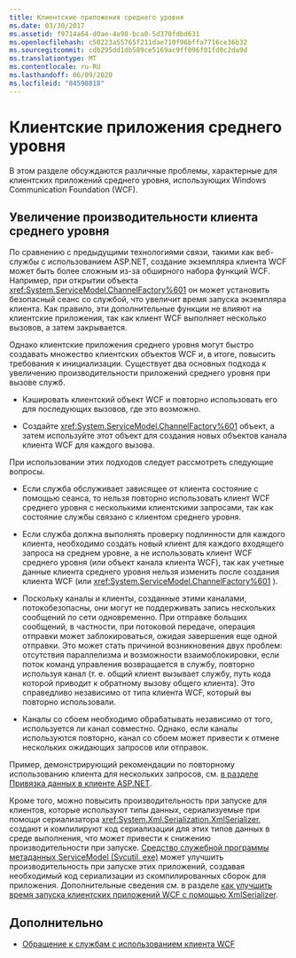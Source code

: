 ```yaml
---
title: Клиентские приложения среднего уровня
ms.date: 03/30/2017
ms.assetid: f9714a64-d0ae-4a98-bca0-5d370fdbd631
ms.openlocfilehash: c50223a55765f211dae710f96bffa7716ce36b32
ms.sourcegitcommit: cdb295dd1db589ce5169ac9ff096f01fd0c2da9d
ms.translationtype: MT
ms.contentlocale: ru-RU
ms.lasthandoff: 06/09/2020
ms.locfileid: "84598818"
---
```

# <a name="middle-tier-client-applications"></a>Клиентские приложения среднего уровня
В этом разделе обсуждаются различные проблемы, характерные для клиентских приложений среднего уровня, использующих Windows Communication Foundation (WCF).  
  
## <a name="increasing-middle-tier-client-performance"></a>Увеличение производительности клиента среднего уровня  
 По сравнению с предыдущими технологиями связи, такими как веб-службы с использованием ASP.NET, создание экземпляра клиента WCF может быть более сложным из-за обширного набора функций WCF. Например, при открытии объекта <xref:System.ServiceModel.ChannelFactory%601> он может установить безопасный сеанс со службой, что увеличит время запуска экземпляра клиента. Как правило, эти дополнительные функции не влияют на клиентские приложения, так как клиент WCF выполняет несколько вызовов, а затем закрывается.  
  
 Однако клиентские приложения среднего уровня могут быстро создавать множество клиентских объектов WCF и, в итоге, повысить требования к инициализации. Существует два основных подхода к увеличению производительности приложений среднего уровня при вызове служб.  
  
- Кэшировать клиентский объект WCF и повторно использовать его для последующих вызовов, где это возможно.  
  
- Создайте <xref:System.ServiceModel.ChannelFactory%601> объект, а затем используйте этот объект для создания новых объектов канала клиента WCF для каждого вызова.  
  
 При использовании этих подходов следует рассмотреть следующие вопросы.  
  
- Если служба обслуживает зависящее от клиента состояние с помощью сеанса, то нельзя повторно использовать клиент WCF среднего уровня с несколькими клиентскими запросами, так как состояние службы связано с клиентом среднего уровня.  
  
- Если служба должна выполнять проверку подлинности для каждого клиента, необходимо создать новый клиент для каждого входящего запроса на среднем уровне, а не использовать клиент WCF среднего уровня (или объект канала клиента WCF), так как учетные данные клиента среднего уровня нельзя изменить после создания клиента WCF (или <xref:System.ServiceModel.ChannelFactory%601> ).  
  
- Поскольку каналы и клиенты, созданные этими каналами, потокобезопасны, они могут не поддерживать запись нескольких сообщений по сети одновременно. При отправке больших сообщений, в частности, при потоковой передаче, операция отправки может заблокироваться, ожидая завершения еще одной отправки. Это может стать причиной возникновения двух проблем: отсутствия параллелизма и возможности взаимоблокировки, если поток команд управления возвращается в службу, повторно используя канал (т. е. общий клиент вызывает службу, путь кода которой приводит к обратному вызову общего клиента). Это справедливо независимо от типа клиента WCF, который вы повторно использовали.  
  
- Каналы со сбоем необходимо обрабатывать независимо от того, используется ли канал совместно. Однако, если каналы используются повторно, канал со сбоем может привести к отмене нескольких ожидающих запросов или отправок.  
  
 Пример, демонстрирующий рекомендации по повторному использованию клиента для нескольких запросов, см. [в разделе Привязка данных в клиенте ASP.NET](../samples/data-binding-in-an-aspnet-client.md).  
  
 Кроме того, можно повысить производительность при запуске для клиентов, которые используют типы данных, сериализуемые при помощи сериализатора <xref:System.Xml.Serialization.XmlSerializer>, создают и компилируют код сериализации для этих типов данных в среде выполнения, что может привести к снижению производительности при запуске. [Средство служебной программы метаданных ServiceModel (Svcutil. exe)](../servicemodel-metadata-utility-tool-svcutil-exe.md) может улучшить производительность при запуске этих приложений, создавая необходимый код сериализации из скомпилированных сборок для приложения. Дополнительные сведения см. в разделе [как улучшить время запуска клиентских приложений WCF с помощью XmlSerializer](startup-time-of-wcf-client-applications-using-the-xmlserializer.md).  
  
## <a name="see-also"></a>Дополнительно

- [Обращение к службам с использованием клиента WCF](accessing-services-using-a-client.md)
